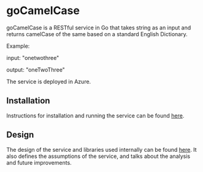 # goCamelCase

goCamelCase is a RESTful service in Go that takes string as an input and returns camelCase of the same based on a standard English Dictionary. 

Example:

input: "onetwothree"

output: "oneTwoThree" 

The service is deployed in Azure.

## Installation

Instructions for installation and running the service can be found [here](https://github.com/mugdhabondre/goCamelCase/blob/master/InstallAndGo.md).

##  Design

The design of the service and libraries used internally can be found [here](https://github.com/mugdhabondre/goCamelCase/blob/master/Design.md).
It also defines the assumptions of the service, and talks about the analysis and future improvements.
 



